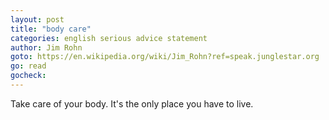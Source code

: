 ```yaml
---
layout: post
title: "body care"
categories: english serious advice statement
author: Jim Rohn
goto: https://en.wikipedia.org/wiki/Jim_Rohn?ref=speak.junglestar.org
go: read
gocheck:
---
```

Take care of your body. It's the only place you have to live.

